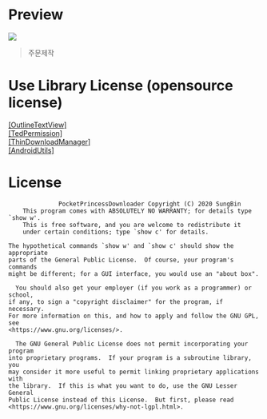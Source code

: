 # Preview
![](https://raw.githubusercontent.com/sungbin5304/PocketPrincessDownloader/master/KakaoTalk_20200409_173604563_03.png)
> 주문제작 

# Use Library License (opensource license)
[[OutlineTextView]](https://github.com/iamBedant/OutlineTextView/blob/master/LICENSE)<br>
[[TedPermission]](https://github.com/ParkSangGwon/TedPermission#license)<br>
[[ThinDownloadManager]](https://github.com/smanikandan14/ThinDownloadManager/blob/master/LICENSE)<br>
[[AndroidUtils]](https://github.com/sungbin5304/AndroidUtils/blob/master/LICENSE)

# License
```
              PocketPrincessDownloader Copyright (C) 2020 SungBin
    This program comes with ABSOLUTELY NO WARRANTY; for details type `show w'.
    This is free software, and you are welcome to redistribute it
    under certain conditions; type `show c' for details.

The hypothetical commands `show w' and `show c' should show the appropriate
parts of the General Public License.  Of course, your program's commands
might be different; for a GUI interface, you would use an "about box".

  You should also get your employer (if you work as a programmer) or school,
if any, to sign a "copyright disclaimer" for the program, if necessary.
For more information on this, and how to apply and follow the GNU GPL, see
<https://www.gnu.org/licenses/>.

  The GNU General Public License does not permit incorporating your program
into proprietary programs.  If your program is a subroutine library, you
may consider it more useful to permit linking proprietary applications with
the library.  If this is what you want to do, use the GNU Lesser General
Public License instead of this License.  But first, please read
<https://www.gnu.org/licenses/why-not-lgpl.html>.
```
